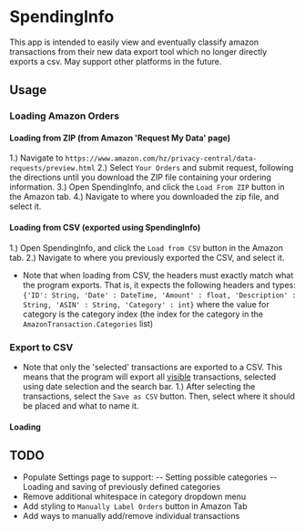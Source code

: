 # SpendingInfo
This app is intended to easily view and eventually classify amazon transactions from their new data export tool which no longer directly exports a csv.
May support other platforms in the future.

## Usage

### Loading Amazon Orders
#### Loading from ZIP (from Amazon 'Request My Data' page)
1.) Navigate to `https://www.amazon.com/hz/privacy-central/data-requests/preview.html`
2.) Select `Your Orders` and submit request, following the directions until you download the ZIP file containing your ordering information.
3.) Open SpendingInfo, and click the  `Load From ZIP` button in the Amazon tab.
4.) Navigate to where you downloaded the zip file, and select it.

#### Loading from CSV (exported using SpendingInfo)
1.) Open SpendingInfo, and click the `Load from CSV` button in the Amazon tab.
2.) Navigate to where you previously exported the CSV, and select it.
* Note that when loading from CSV, the headers must exactly match what the program exports. That is, it expects the following headers and types: `{'ID': String, 'Date' : DateTime, 'Amount' : float, 'Description' : String, 'ASIN' : String, 'Category' : int}` where the value for category is the category index (the index for the category in the `AmazonTransaction.Categories` list)

### Export to CSV
* Note that only the 'selected' transactions are exported to a CSV. This means that the program will export all <u>visible</u> transactions, selected using date selection and the search bar. 
1.) After selecting the transactions, select the `Save as CSV` button. Then, select where it should be placed and what to name it.

#### Loading 

## TODO
- Populate Settings page to support:
	-- Setting possible categories
	-- Loading and saving of previously defined categories
- Remove additional whitespace in category dropdown menu
- Add styling to `Manually Label Orders` button in Amazon Tab
- Add ways to manually add/remove individual transactions